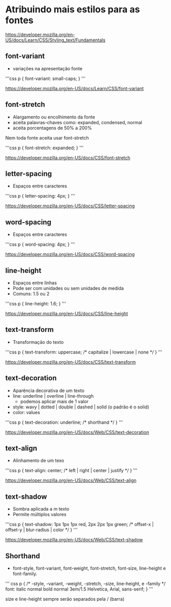 # Atribuindo mais estilos para as fontes

https://developer.mozilla.org/en-US/docs/Learn/CSS/Styling_text/Fundamentals

## font-variant

* variações na apresentação fonte

'''css
p {
    font-variant: small-caps;
}
'''

https://developer.mozilla.org/en-US/docs/Learn/CSS/font-variant


## font-stretch

* Alargamento ou encolhimento da fonte
* aceita palavras-chaves como: expanded, condensed, normal
* aceita porcentagens de 50% a 200%

Nem toda fonte aceita usar font-stretch

'''css
p {
    font-stretch: expanded;
}
'''

https://developer.mozilla.org/en-US/docs/CSS/font-stretch


## letter-spacing

* Espaços entre caracteres

'''css
p {
    letter-spacing: 4px;
}
'''

https://developer.mozilla.org/en-US/docs/CSS/letter-spacing


## word-spacing

* Espaços entre caracteres

'''css
p {
    word-spacing: 4px;
}
'''

https://developer.mozilla.org/en-US/docs/CSS/word-spacing


## line-height

* Espaços entre linhas
* Pode ser com unidades ou sem unidades de medida
* Comuns: 1.5 ou 2

'''css
p {
    line-height: 1.6;
}
'''

https://developer.mozilla.org/en-US/docs/CSS/line-height



## text-transform

* Transformação do texto

'''css
p {
    text-transform: uppercase; /* capitalize | lowercase | none */
}
'''

https://developer.mozilla.org/en-US/docs/CSS/text-transform



## text-decoration

* Aparência decorativa de um texto
* line: underline | overline | line-through
    * podemos aplicar mais de 1 valor
* style: wavy | dotted | double | dashed | solid     (o padrão é o solid)
* color: <color> values

'''css
p {
    text-decoration: underline; /* shorthand */
}
'''

https://developer.mozilla.org/en-US/docs/Web/CSS/text-decoration


## text-align

* Alinhamento de um texo

'''css
p {
    text-align: center; /* left | right | center | justify */
}
'''

https://developer.mozilla.org/en-US/docs/Web/CSS/text-align



## text-shadow

* Sombra aplicada a m texto
* Permite múltiplos valores

'''css
p {
    text-shadow: 1px 1px 1px red,
    2px 2px 1px green; /* offset-x | offset-y | blur-radius | color */
}
'''

https://developer.mozilla.org/en-US/docs/Web/CSS/text-shadow



## Shorthand

* font-style, font-variant, font-weight, font-stretch, font-size, line-height e font-family.

''' css
p {
    /* -style, -variant, -weight, -stretch, -size, line-height,  e -family */
  font: italic normal bold normal 3em/1.5 Helvetica, Arial, sans-serif;
}
'''

size e line-height sempre serão separados pela / (barra)